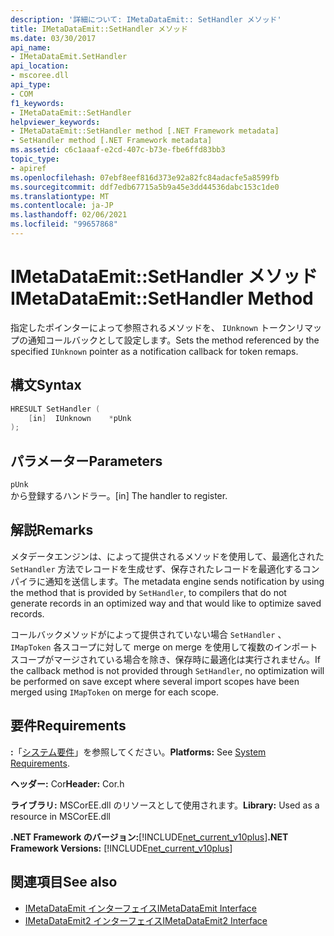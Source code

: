 ```yaml
---
description: '詳細について: IMetaDataEmit:: SetHandler メソッド'
title: IMetaDataEmit::SetHandler メソッド
ms.date: 03/30/2017
api_name:
- IMetaDataEmit.SetHandler
api_location:
- mscoree.dll
api_type:
- COM
f1_keywords:
- IMetaDataEmit::SetHandler
helpviewer_keywords:
- IMetaDataEmit::SetHandler method [.NET Framework metadata]
- SetHandler method [.NET Framework metadata]
ms.assetid: c6c1aaaf-e2cd-407c-b73e-fbe6ffd83bb3
topic_type:
- apiref
ms.openlocfilehash: 07ebf8eef816d373e92a82fc84adacfe5a8599fb
ms.sourcegitcommit: ddf7edb67715a5b9a45e3dd44536dabc153c1de0
ms.translationtype: MT
ms.contentlocale: ja-JP
ms.lasthandoff: 02/06/2021
ms.locfileid: "99657868"
---
```

# <a name="imetadataemitsethandler-method"></a><span data-ttu-id="98795-103">IMetaDataEmit::SetHandler メソッド</span><span class="sxs-lookup"><span data-stu-id="98795-103">IMetaDataEmit::SetHandler Method</span></span>

<span data-ttu-id="98795-104">指定したポインターによって参照されるメソッドを、 `IUnknown` トークンリマップの通知コールバックとして設定します。</span><span class="sxs-lookup"><span data-stu-id="98795-104">Sets the method referenced by the specified `IUnknown` pointer as a notification callback for token remaps.</span></span>  
  
## <a name="syntax"></a><span data-ttu-id="98795-105">構文</span><span class="sxs-lookup"><span data-stu-id="98795-105">Syntax</span></span>  
  
```cpp  
HRESULT SetHandler (
    [in]  IUnknown    *pUnk  
);  
```  
  
## <a name="parameters"></a><span data-ttu-id="98795-106">パラメーター</span><span class="sxs-lookup"><span data-stu-id="98795-106">Parameters</span></span>  

 `pUnk`  
 <span data-ttu-id="98795-107">から登録するハンドラー。</span><span class="sxs-lookup"><span data-stu-id="98795-107">[in] The handler to register.</span></span>  
  
## <a name="remarks"></a><span data-ttu-id="98795-108">解説</span><span class="sxs-lookup"><span data-stu-id="98795-108">Remarks</span></span>  

 <span data-ttu-id="98795-109">メタデータエンジンは、によって提供されるメソッドを使用して、最適化された `SetHandler` 方法でレコードを生成せず、保存されたレコードを最適化するコンパイラに通知を送信します。</span><span class="sxs-lookup"><span data-stu-id="98795-109">The metadata engine sends notification by using the method that is provided by `SetHandler`, to compilers that do not generate records in an optimized way and that would like to optimize saved records.</span></span>  
  
 <span data-ttu-id="98795-110">コールバックメソッドがによって提供されていない場合 `SetHandler` 、 `IMapToken` 各スコープに対して merge on merge を使用して複数のインポートスコープがマージされている場合を除き、保存時に最適化は実行されません。</span><span class="sxs-lookup"><span data-stu-id="98795-110">If the callback method is not provided through `SetHandler`, no optimization will be performed on save except where several import scopes have been merged using `IMapToken` on merge for each scope.</span></span>  
  
## <a name="requirements"></a><span data-ttu-id="98795-111">要件</span><span class="sxs-lookup"><span data-stu-id="98795-111">Requirements</span></span>  

 <span data-ttu-id="98795-112">**:**「[システム要件](../../get-started/system-requirements.md)」を参照してください。</span><span class="sxs-lookup"><span data-stu-id="98795-112">**Platforms:** See [System Requirements](../../get-started/system-requirements.md).</span></span>  
  
 <span data-ttu-id="98795-113">**ヘッダー:** Cor</span><span class="sxs-lookup"><span data-stu-id="98795-113">**Header:** Cor.h</span></span>  
  
 <span data-ttu-id="98795-114">**ライブラリ:** MSCorEE.dll のリソースとして使用されます。</span><span class="sxs-lookup"><span data-stu-id="98795-114">**Library:** Used as a resource in MSCorEE.dll</span></span>  
  
 <span data-ttu-id="98795-115">**.NET Framework のバージョン:**[!INCLUDE[net_current_v10plus](../../../../includes/net-current-v10plus-md.md)]</span><span class="sxs-lookup"><span data-stu-id="98795-115">**.NET Framework Versions:** [!INCLUDE[net_current_v10plus](../../../../includes/net-current-v10plus-md.md)]</span></span>  
  
## <a name="see-also"></a><span data-ttu-id="98795-116">関連項目</span><span class="sxs-lookup"><span data-stu-id="98795-116">See also</span></span>

- [<span data-ttu-id="98795-117">IMetaDataEmit インターフェイス</span><span class="sxs-lookup"><span data-stu-id="98795-117">IMetaDataEmit Interface</span></span>](imetadataemit-interface.md)
- [<span data-ttu-id="98795-118">IMetaDataEmit2 インターフェイス</span><span class="sxs-lookup"><span data-stu-id="98795-118">IMetaDataEmit2 Interface</span></span>](imetadataemit2-interface.md)
